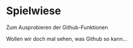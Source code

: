 # Spielwiese
Zum Ausprobieren der Github-Funktionen

Wollen wir doch mal sehen, was Github so kann...
